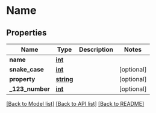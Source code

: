 # Name

## Properties
Name | Type | Description | Notes
------------ | ------------- | ------------- | -------------
**name** | [**int**](.md) |  | 
**snake_case** | [**int**](.md) |  | [optional] 
**property** | [**string**](.md) |  | [optional] 
**_123_number** | [**int**](.md) |  | [optional] 

[[Back to Model list]](../README.md#documentation-for-models) [[Back to API list]](../README.md#documentation-for-api-endpoints) [[Back to README]](../README.md)

